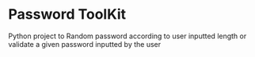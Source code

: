 # Password ToolKit
Python project to Random password according to user inputted length or validate a given password inputted by the user
